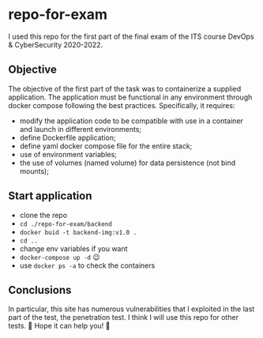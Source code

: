 # repo-for-exam
I used this repo for the first part of the final exam of the ITS course DevOps & CyberSecurity 2020-2022.

## Objective
The objective of the first part of the task was to containerize a supplied application. 
The application must be functional in any environment through docker compose following the best practices.
Specifically, it requires:
- modify the application code to be compatible with use in a container and launch in different environments;
- define Dockerfile application;
- define yaml docker compose file for the entire stack;
- use of environment variables;
- the use of volumes (named volume) for data persistence (not bind mounts);

## Start application
- clone the repo
- `cd ./repo-for-exam/backend`
- `docker buid -t backend-img:v1.0 .`
- `cd ..`
- change env variables if you want
- `docker-compose up -d`  &#128521;
- use `docker ps -a` to check the containers

## Conclusions
In particular, this site has numerous vulnerabilities that I exploited in the last part of the test, the penetration test.
I think I will use this repo for other tests. &#129300;
Hope it can help you! &#128406;